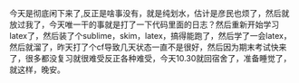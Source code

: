 今天是彻底闲下来了,反正是啥事没有，就是纯划水，估计是彦民也烦了，然后就放过我了，今天唯一干的事就是打了一下代码里面的日志？然后重新开始学习latex了，然后装了个sublime，skim，latex，搞得能跑了，然后学了一会latex，然后就溜了，昨天打了个cf导致几天状态一直不是很好，然后因为期末考试快来了，很多都没复习就很难受反正各种难受，今天10.30就回宿舍了，准备睡觉了，就这样，晚安。


